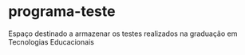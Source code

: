 # programa-teste
Espaço destinado a armazenar os testes realizados na graduação em Tecnologias Educacionais
